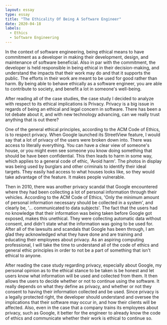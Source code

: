 ```yaml
---
layout: essay
type: essay
title: "The Ethicality Of Being A Software Engineer"
date: 2020-04-18
labels:
  - Ethics
  - Software Engineering
---
```

In the context of software engineering, being ethical means to have commitment as a developer in making their development, design, and maintenance of software beneficial. Also in par with the commitment, the developer is held responsible in being ethical in their decision-making, and understand the impacts that their work may do and that it supports the public. The efforts in their work are meant to be used for good rather than harm. By being able to behave ethically as a software engineer, you are able to contribute to society, and benefit a lot in someone's well-being. 

After reading all of the case studies, the case study I decided to analyze with respect to its ethical implications is Privacy. Privacy is a big issue in regards of being an ethical and legal concern in software. There has been a lot debate about it, and with new technology advancing, can we really trust anything that is out there? 

One of the general ethical principles, according to the ACM Code of Ethics, is to respect privacy. When Google launched its StreetView feature, I would say that a lot of privacy of the users were broken down into. There was access to literally everything. You can have a clear view of someone's house, or you might even see someone you know doing something that should be have been confidential. This then leads to harm in some way, which applies to a general code of ethic, 'Avoid harm'. The photos in display was being used by burglars and other criminals to identify their ideal targets. They easily had access to what houses looks like, so they would take advantage of the feature. It makes people vulnerable.

Then in 2010, there was another privacy scandal that Google encountered where they had been collecting a lot of personal information through their vehicles. According to the ACM Code of Ethics, 'Only the minimum amount of personal information necessary should be collected in a system', and clearly be, '... communicated to data subjects'. The fact that the users had no knowledge that their information was being taken before Google got exposed, makes this unethical. They were collecting automatic data without consent, and didn't state what the information was going to be used for. After all of the lawsuits and scandals that Google has been through, I am glad they acknowledged what they have done and are training and educating their employees about privacy. As an aspiring computing professional, I will take the time to understand all of the code of ethics and general ethic principles in order to not be a part of something that isn't ethical to anyone.

After reading the case study regarding privacy, especially about Google, my personal opinion as to the ethical stance to be taken is be honest and let users know what information will be used and collected from them. It then allows the users to decide whether or not to continue using the software. It really depends on what they define as privacy, and whether or not they consent to having their information collected and be used. Since privacy is a legally protected right, the developer should understand and oversee the implications that their software may occur in, and how their clients will be affected. Also, even in the case that a company trains its employees about privacy, such as Google, it better for the engineer to already know the code of ethics and communicate whether their work is ethical to continue so.

